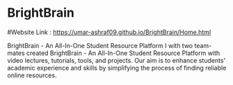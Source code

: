 # BrightBrain
#Website Link : https://umar-ashraf09.github.io/BrightBrain/Home.html

BrightBrain - An All-In-One Student Resource Platform
I with two team-mates created BrightBrain - An All-In-One Student Resource Platform with video lectures, tutorials, tools, and projects. Our aim is to enhance students' academic experience and skills by simplifying the process of finding reliable online resources.
